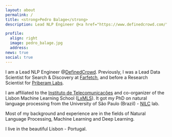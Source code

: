 ```yaml
---
layout: about
permalink: /
title: <strong>Pedro Balage</strong>
description: Lead NLP Engineer @<a href="https://www.definedcrowd.com/">DefinedCrowd</a> | Researcher at <a href="https://www.it.pt/">IT-Lisboa</a> | <a href="http://lxmls.it.pt/2020/">LxMLS</a> Organizer

profile:
  align: right
  image: pedro_balage.jpg
  address:
news: true
social: true
---
```


I am a Lead NLP Engineer @<a href="https://www.definedcrowd.com/">DefinedCrowd</a>. Previously, I was a Lead Data Scientist for Search & Discovery at <a href="https://www.farfetch.com/careers">Farfetch</a>, and before a Research Scientist for <a href=" http://labs.priberam.pt/">Priberam Labs</a>. 

I am affiliated to the <a href="https://www.it.pt/">Instituto de Telecomunicações</a> and co-organizer of the Lisbon Machine Learning School (<a href="http://lxmls.it.pt/2020/">LxMLS</a>). It got my PhD on natural language processing from the University of São Paulo (Brazil) - <a href="http://www.nilc.icmc.usp.br">NILC</a> lab.  

Most of my background and experience are in the fields of Natural Language Processing, Machine Learning and Deep Learning.  

I live in the beautiful Lisbon - Portugal.

